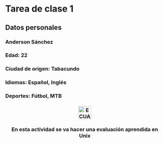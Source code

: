 # Tarea de clase 1 
## **Datos personales**
### Anderson Sánchez
### Edad: 22
### Ciudad de origen: Tabacundo
### Idiomas: Español, Inglés 
### Deportes: Fútbol, MTB
<h3 align="center"><a href="https://ecuador.travel/en/"> <img alt="ECUADOR" src="https://icons.iconarchive.com/icons/wikipedia/flags/128/EC-Ecuador-Flag-icon.png" width="40" height="40"> </a></h3>

### <h3 align="center">En esta actividad se va hacer una evaluación aprendida en Unix</h3>

